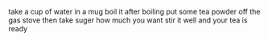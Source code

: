 take a cup of water in a mug boil it after boiling put some tea powder off the gas stove then take suger how much you want stir it well and your tea is ready
